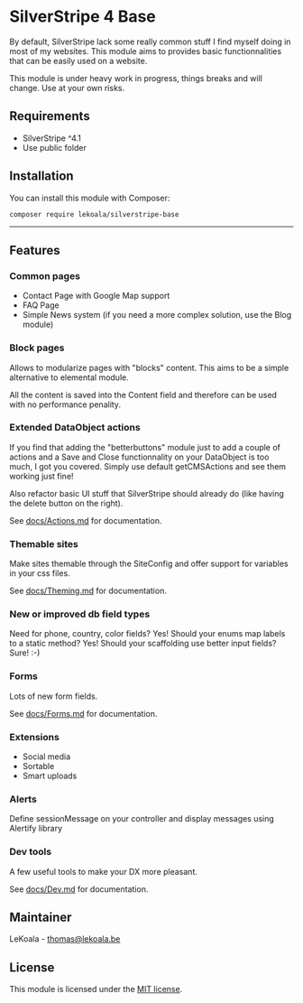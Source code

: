 # SilverStripe 4 Base

By default, SilverStripe lack some really common stuff I find myself doing in most of my websites.
This module aims to provides basic functionnalities that can be easily used on a website.

This module is under heavy work in progress, things breaks and will change. Use at your own risks.

## Requirements

* SilverStripe ^4.1
* Use public folder

## Installation

You can install this module with Composer:

```
composer require lekoala/silverstripe-base
```

---

## Features

### Common pages

- Contact Page with Google Map support
- FAQ Page
- Simple News system (if you need a more complex solution, use the Blog module)

### Block pages

Allows to modularize pages with "blocks" content. This aims to be a simple alternative to elemental module.

All the content is saved into the Content field and therefore can be used with no performance penality.

### Extended DataObject actions

If you find that adding the "betterbuttons" module just to add a couple of actions and a Save and Close functionnality
on your DataObject is too much, I got you covered. Simply use default getCMSActions and see them working just fine!

Also refactor basic UI stuff that SilverStripe should already do (like having the delete button on the right).

See [docs/Actions.md](docs/Actions.md) for documentation.

### Themable sites

Make sites themable through the SiteConfig and offer support for variables in your css files.

See [docs/Theming.md](docs/Theming.md) for documentation.

### New or improved db field types

Need for phone, country, color fields? Yes!
Should your enums map labels to a static method? Yes!
Should your scaffolding use better input fields? Sure!
:-)

### Forms

Lots of new form fields.

See [docs/Forms.md](docs/Forms.md) for documentation.

### Extensions

- Social media
- Sortable
- Smart uploads

### Alerts

Define sessionMessage on your controller and display messages using Alertify library

### Dev tools

A few useful tools to make your DX more pleasant.

See [docs/Dev.md](docs/Dev.md) for documentation.

## Maintainer

LeKoala - thomas@lekoala.be

## License

This module is licensed under the [MIT license](LICENSE).

